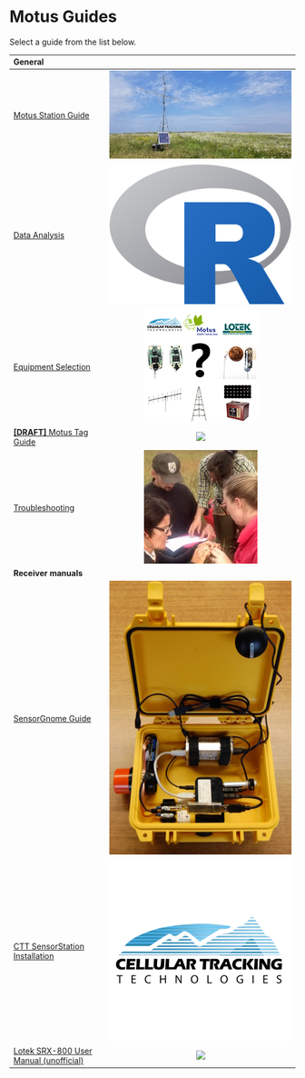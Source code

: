 # Motus Guides

Select a guide from the list below.

| General |  |
| :--- | :---: |
| [Motus Station Guide](https://docs.motus.org/stationguide/) | [![](.gitbook/assets/20190717_130907-1-.jpg) ](https://docs.motus.org/stationguide/) |
| [Data Analysis](https://motus.org/MotusRBook/) | [![](.gitbook/assets/Rlogo.png) ](https://motus.org/MotusRBook/) |
| [Equipment Selection](https://motus.org/selection-guide) | [![](.gitbook/assets/selection-guide.png) ](https://motus.org/selection-guide) |
| [**\[DRAFT\]** Motus Tag Guide](https://motus.org/guides/tags/) | [![](https://github.com/leberrigan/MotusGuides/tree/86fc3b6dd7f92562458569439bfeeaacb0a055f0/.gitbook/assets/tags.png) ](https://motus.org/guides/tags/) |
| [Troubleshooting](https://motus.org/troubleshooting-guide/) | [![](.gitbook/assets/troubleshooting.jpg) ](https://motus.org/troubleshooting-guide/) |
| **Receiver manuals** |  |
| [SensorGnome Guide](https://motus.gitbook.io/sensorgnome/) | [![](.gitbook/assets/sensorgnome_1.jpg) ](https://motus.gitbook.io/sensorgnome/) |
| [CTT SensorStation Installation](https://store.celltracktech.com/pages/installation-guides) | [![](.gitbook/assets/ctt_sq.png) ](https://store.celltracktech.com/pages/installation-guides) |
| [Lotek SRX-800 User Manual \(unofficial\)](https://store.celltracktech.com/pages/installation-guides) | [![](https://github.com/leberrigan/MotusGuides/tree/86fc3b6dd7f92562458569439bfeeaacb0a055f0/.gitbook/assets/lotek_sq.png) ](https://store.celltracktech.com/pages/installation-guides) |

